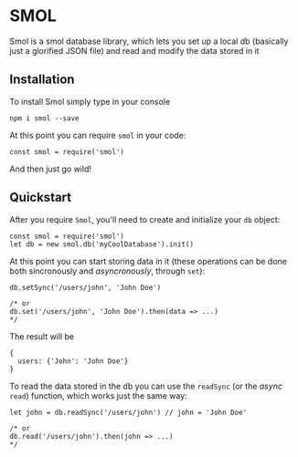 # SMOL

Smol is a smol database library, which lets you set up a local db (basically just a glorified JSON file) and read and modify the data stored in it

## Installation

To install Smol simply type in your console
```
npm i smol --save
```
At this point you can require `smol` in your code:
```
const smol = require('smol')
```
And then just go wild!

## Quickstart

After you require `Smol`, you'll need to create and initialize your `db` object:
```
const smol = require('smol')
let db = new smol.db('myCoolDatabase').init()
```
At this point you can start storing data in it (these operations can be done both sincronously and *asyncronously*, through `set`):
```
db.setSync('/users/john', 'John Doe')

/* or
db.set('/users/john', 'John Doe').then(data => ...)
*/
```
The result will be
```
{
  users: {'John': 'John Doe'}
}
```
To read the data stored in the db you can use the `readSync` (or the *async* `read`) function, which works just the same way:
```
let john = db.readSync('/users/john') // john = 'John Doe'

/* or
db.read('/users/john').then(john => ...)
*/
```
